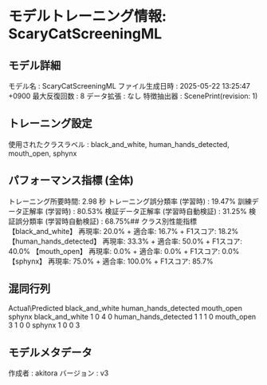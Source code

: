 # モデルトレーニング情報: ScaryCatScreeningML

## モデル詳細
モデル名           : ScaryCatScreeningML
ファイル生成日時   : 2025-05-22 13:25:47 +0900
最大反復回数     : 8
データ拡張       : なし
特徴抽出器       : ScenePrint(revision: 1)

## トレーニング設定
使用されたクラスラベル : black_and_white, human_hands_detected, mouth_open, sphynx

## パフォーマンス指標 (全体)
トレーニング所要時間: 2.98 秒
トレーニング誤分類率 (学習時) : 19.47%
訓練データ正解率 (学習時) : 80.53%
検証データ正解率 (学習時自動検証) : 31.25%
検証誤分類率 (学習時自動検証) : 68.75%## クラス別性能指標
【black_and_white】
再現率: 20.0% + 適合率: 16.7% + F1スコア: 18.2%
【human_hands_detected】
再現率: 33.3% + 適合率: 50.0% + F1スコア: 40.0%
【mouth_open】
再現率: 0.0% + 適合率: 0.0% + F1スコア: 0.0%
【sphynx】
再現率: 75.0% + 適合率: 100.0% + F1スコア: 85.7%

## 混同行列
Actual\Predicted	black_and_white	human_hands_detected	mouth_open	sphynx
black_and_white	1	0	4	0
human_hands_detected	1	1	1	0
mouth_open	3	1	0	0
sphynx	1	0	0	3

## モデルメタデータ
作成者            : akitora
バージョン          : v3